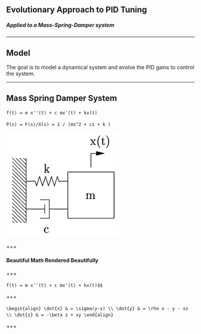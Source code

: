 ## Evolutionary Approach to PID Tuning
##### Applied to a Mass-Spring-Damper system

---

## Model

The goal is to model a dynamical system and evolve the PID gains to control the system. 


---

## Mass Spring Damper System



`f(t) = m x''(t) + c mx'(t) + kx(t)`

`P(s) = F(s)/X(s) = 1 / (ms^2 + cs + k )`

![Figure 1](pidEV/figures/spring_damper_fbd.png)


+++

#### Beautiful Math Rendered Beautifully


+++

`f(t) = m x''(t) + c mx'(t) + kx(t)$$`

+++

`\begin{align}
\dot{x} & = \sigma(y-x) \\
\dot{y} & = \rho x - y - xz \\
\dot{z} & = -\beta z + xy
\end{align}`

+++
